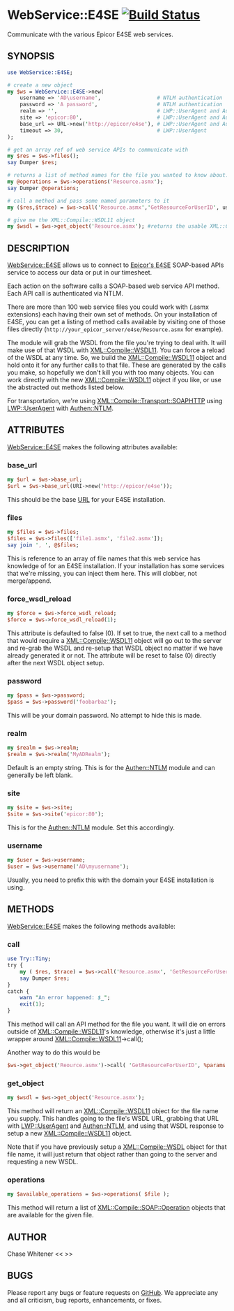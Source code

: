 # WebService::E4SE [![Build Status](https://travis-ci.org/genio/webservice-e4se.svg?branch=master)](https://travis-ci.org/genio/webservice-e4se)

Communicate with the various Epicor E4SE web services.

## SYNOPSIS

```perl
use WebService::E4SE;

# create a new object
my $ws = WebService::E4SE->new(
	username => 'AD\username',                  # NTLM authentication
	password => 'A password',                   # NTLM authentication
	realm => '',                                # LWP::UserAgent and Authen::NTLM
	site => 'epicor:80',                        # LWP::UserAgent and Authen::NTLM
	base_url => URL->new('http://epicor/e4se'), # LWP::UserAgent and Authen::NTLM
	timeout => 30,                              # LWP::UserAgent
);

# get an array ref of web service APIs to communicate with
my $res = $ws->files();
say Dumper $res;

# returns a list of method names for the file you wanted to know about.
my @operations = $ws->operations('Resource.asmx');
say Dumper @operations;

# call a method and pass some named parameters to it
my ($res,$trace) = $ws->call('Resource.asmx','GetResourceForUserID', userID=>'someuser');

# give me the XML::Compile::WSDL11 object
my $wsdl = $ws->get_object('Resource.asmx'); #returns the usable XML::Compile::WSDL11 object
```

## DESCRIPTION

[WebService::E4SE](https://metacpan.org/pod/WebService::E4SE) allows us to connect to
[Epicor's E4SE](http://www.epicor.com/products/e4se.aspx) SOAP-based APIs
service to access our data or put in our timesheet.

Each action on the software calls a SOAP-based web service API method. Each API
call is authenticated via NTLM.

There are more than 100 web service files you could work with (.asmx
extensions) each having their own set of methods. On your installation of E4SE,
you can get a listing of method calls available by visiting one of those files
directly (```http://your_epicor_server/e4se/Resource.asmx``` for example).

The module will grab the WSDL from the file you're trying to deal with.  It will
make use of that WSDL with
[XML::Compile::WSDL11](https://metacpan.org/pod/XML::Compile::WSDL11).  You can
force a reload of the WSDL at any time.  So, we build the
[XML::Compile::WSDL11](https://metacpan.org/pod/XML::Compile::WSDL11) object
and hold onto it for any further calls to that file.  These are generated by
the calls you make, so hopefully we don't kill you with too many objects.  You
can work directly with the new
[XML::Compile::WSDL11](https://metacpan.org/pod/XML::Compile::WSDL11) object if
you like, or use the abstracted out methods listed below.

For transportation, we're using
[XML::Compile::Transport::SOAPHTTP](https://metacpan.org/pod/XML::Compile::Transport::SOAPHTTP)
using [LWP::UserAgent](https://metacpan.org/pod/LWP::UserAgent) with
[Authen::NTLM](https://metacpan.org/pod/Authen::NTLM).

## ATTRIBUTES

[WebService::E4SE](https://metacpan.org/pod/WebService::E4SE) makes the following attributes available:

### base_url

```perl
my $url = $ws->base_url;
$url = $ws->base_url(URI->new('http://epicor/e4se'));
```

This should be the base [URL](https://metacpan.org/pod/URI) for your E4SE installation.

### files

```perl
my $files = $ws->files;
$files = $ws->files(['file1.asmx', 'file2.asmx']);
say join ', ', @$files;
```

This is reference to an array of file names that this web service has
knowledge of for an E4SE installation. If your installation has some services
that we're missing, you can inject them here. This will clobber, not
merge/append.

### force_wsdl_reload

```perl
my $force = $ws->force_wsdl_reload;
$force = $ws->force_wsdl_reload(1);
```

This attribute is defaulted to false (0).  If set to true, the next call to a
method that would require a [XML::Compile::WSDL11](https://metacpan.org/pod/XML::Compile::WSDL11) object will go out to the
server and re-grab the WSDL and re-setup that WSDL object no matter if we have
already generated it or not. The attribute will be reset to false (0) directly
after the next WSDL object setup.

### password

```perl
my $pass = $ws->password;
$pass = $ws->password('foobarbaz');
```

This will be your domain password.  No attempt to hide this is made.

### realm

```perl
my $realm = $ws->realm;
$realm = $ws->realm('MyADRealm');
```

Default is an empty string.  This is for the [Authen::NTLM](https://metacpan.org/pod/Authen::NTLM) module and can generally be left blank.

### site

```perl
my $site = $ws->site;
$site = $ws->site('epicor:80');
```

This is for the [Authen::NTLM](https://metacpan.org/pod/Authen::NTLM) module.  Set this accordingly.

### username

```perl
my $user = $ws->username;
$user = $ws->username('AD\myusername');
```

Usually, you need to prefix this with the domain your E4SE installation is using.

## METHODS

[WebService::E4SE](https://metacpan.org/pod/WebService::E4SE) makes the following methods available:

### call

```perl
use Try::Tiny;
try {
	my ( $res, $trace) = $ws->call('Resource.asmx', 'GetResourceForUserID', %parameters );
	say Dumper $res;
}
catch {
	warn "An error happened: $_";
	exit(1);
}
```

This method will call an API method for the file you want.  It will die on
errors outside of [XML::Compile::WSDL11](https://metacpan.org/pod/XML::Compile::WSDL11)'s knowledge, otherwise
it's just a little wrapper around [XML::Compile::WSDL11](https://metacpan.org/pod/XML::Compile::WSDL11)->call();

Another way to do this would be

```perl
$ws->get_object('Reource.asmx')->call( 'GetResourceForUserID', %params );
```

### get_object

```perl
my $wsdl = $ws->get_object('Resource.asmx');
```

This method will return an [XML::Compile::WSDL11](https://metacpan.org/pod/XML::Compile::WSDL11) object for the file name
you supply.  This handles going to the file's WSDL URL, grabbing that URL
with [LWP::UserAgent](https://metacpan.org/pod/LWP::UserAgent) and [Authen::NTLM](https://metacpan.org/pod/Authen::NTLM), and using that WSDL response to
setup a new [XML::Compile::WSDL11](https://metacpan.org/pod/XML::Compile::WSDL11) object.

Note that if you have previously setup a [XML::Compile::WSDL](https://metacpan.org/pod/XML::Compile::WSDL) object for that
file name, it will just return that object rather than going to the server and
requesting a new WSDL.

### operations

```perl
my $available_operations = $ws->operations( $file );
```

This method will return a list of  [XML::Compile::SOAP::Operation](https://metacpan.org/pod/XML::Compile::SOAP::Operation) objects
that are available for the given file.

## AUTHOR

Chase Whitener << <cwhitener at gmail.com> >>

## BUGS

Please report any bugs or feature requests on [GitHub](https://github.com/genio/webservice-e4se/issues).
We appreciate any and all criticism, bug reports, enhancements, or fixes.
